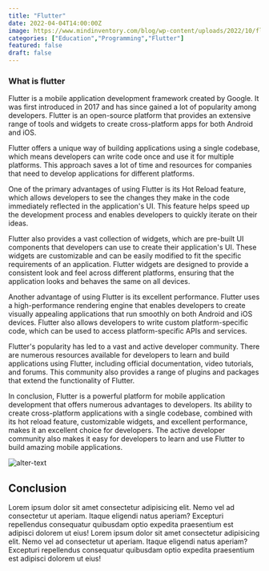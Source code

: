 ```yaml
---
title: "Flutter"
date: 2022-04-04T14:00:00Z
image: https://www.mindinventory.com/blog/wp-content/uploads/2022/10/flutter-3.png
categories: ["Education","Programming","Flutter"]
featured: false
draft: false
---
```


### What is flutter

Flutter is a mobile application development framework created by Google. It was first introduced in 2017 and has since gained a lot of popularity among developers. Flutter is an open-source platform that provides an extensive range of tools and widgets to create cross-platform apps for both Android and iOS.

Flutter offers a unique way of building applications using a single codebase, which means developers can write code once and use it for multiple platforms. This approach saves a lot of time and resources for companies that need to develop applications for different platforms.

One of the primary advantages of using Flutter is its Hot Reload feature, which allows developers to see the changes they make in the code immediately reflected in the application's UI. This feature helps speed up the development process and enables developers to quickly iterate on their ideas.

Flutter also provides a vast collection of widgets, which are pre-built UI components that developers can use to create their application's UI. These widgets are customizable and can be easily modified to fit the specific requirements of an application. Flutter widgets are designed to provide a consistent look and feel across different platforms, ensuring that the application looks and behaves the same on all devices.

Another advantage of using Flutter is its excellent performance. Flutter uses a high-performance rendering engine that enables developers to create visually appealing applications that run smoothly on both Android and iOS devices. Flutter also allows developers to write custom platform-specific code, which can be used to access platform-specific APIs and services.

Flutter's popularity has led to a vast and active developer community. There are numerous resources available for developers to learn and build applications using Flutter, including official documentation, video tutorials, and forums. This community also provides a range of plugins and packages that extend the functionality of Flutter.

In conclusion, Flutter is a powerful platform for mobile application development that offers numerous advantages to developers. Its ability to create cross-platform applications with a single codebase, combined with its hot reload feature, customizable widgets, and excellent performance, makes it an excellent choice for developers. The active developer community also makes it easy for developers to learn and use Flutter to build amazing mobile applications.

![alter-text](https://cdn.sanity.io/images/ay6gmb6r/production/52566e987046623a25e2f40a11fa99bbd9f4d4d2-2240x1260.png)
## Conclusion 

Lorem ipsum dolor sit amet consectetur adipisicing elit. Nemo vel ad consectetur ut aperiam. Itaque eligendi natus aperiam? Excepturi repellendus consequatur quibusdam optio expedita praesentium est adipisci dolorem ut eius! Lorem ipsum dolor sit amet consectetur adipisicing elit. Nemo vel ad consectetur ut aperiam. Itaque eligendi natus aperiam? Excepturi repellendus consequatur quibusdam optio expedita praesentium est adipisci dolorem ut eius!
